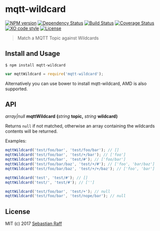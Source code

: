 # mqtt-wildcard

[![NPM version](https://badge.fury.io/js/mqtt-wildcard.svg)](http://badge.fury.io/js/mqtt-wildcard)
[![Dependency Status](https://img.shields.io/gemnasium/hobbyquaker/mqtt-wildcard.svg?maxAge=2592000)](https://gemnasium.com/github.com/hobbyquaker/mqtt-wildcard)
[![Build Status](https://travis-ci.org/hobbyquaker/mqtt-wildcard.svg?branch=master)](https://travis-ci.org/hobbyquaker/mqtt-wildcard)
[![Coverage Status](https://coveralls.io/repos/github/hobbyquaker/mqtt-wildcard/badge.svg?branch=master)](https://coveralls.io/github/hobbyquaker/mqtt-wildcard?branch=master)
[![XO code style](https://img.shields.io/badge/code_style-XO-5ed9c7.svg)](https://github.com/sindresorhus/xo)
[![License][mit-badge]][mit-url]

> Match a MQTT Topic against Wildcards


## Install and Usage

```
$ npm install mqtt-wildcard
```

```javascript
var mqttWildcard = require('mqtt-wildcard');
```

Alternatively you can use bower to install mqtt-wildcard, AMD is also supported.


## API

_array|null_ **mqttWildcard** **(**_string_ **topic,** _string_ **wildcard)**

Returns `null` if not matched, otherwise an array containing the wildcards contents will be returned.

Examples:
```javascript
mqttWildcard('test/foo/bar', 'test/foo/bar'); // []
mqttWildcard('test/foo/bar', 'test/+/bar'); // ['foo']
mqttWildcard('test/foo/bar', 'test/#'); // ['foo/bar']
mqttWildcard('test/foo/bar/baz', 'test/+/#'); // ['foo', 'bar/baz']
mqttWildcard('test/foo/bar/baz', 'test/+/+/baz'); // ['foo', 'bar']

mqttWildcard('test', 'test/#'); // []
mqttWildcard('test/', 'test/#'); // ['']

mqttWildcard('test/foo/bar', 'test/+'); // null
mqttWildcard('test/foo/bar', 'test/nope/bar'); // null
```


## License

MIT (c) 2017 [Sebastian Raff](https://github.com/hobbyquaker)

[mit-badge]: https://img.shields.io/badge/License-MIT-blue.svg?style=flat
[mit-url]: LICENSE
